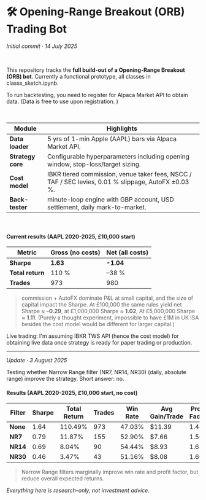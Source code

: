 # 🛠️  Opening-Range Breakout (ORB) Trading Bot

*Initial commit  ·  14 July 2025*

<br>

This repository tracks the **full build-out of a Opening-Range Breakout (ORB) bot**. Currently a functional prototype, all classes in classs_sketch.ipynb. 

To run backtesting, you need to register for Alpaca Market API to obtain data. (Data is free to use upon registration. )

<br>

| Module | Highlights |
|--------|------------|
| **Data loader** | 5 yrs of 1-min Apple (AAPL) bars via Alpaca Market API. |
| **Strategy core** | Configurable hyperparameters including opening window, stop-loss/target sizing. |
| **Cost model** | IBKR tiered commission, venue taker fees, NSCC / TAF / SEC levies, 0.01 % slippage, AutoFX ±0.03 %. |
| **Back-tester** | minute-loop engine with GBP account, USD settlement, daily mark-to-market. |
<br>


#### Current results (AAPL 2020-2025, £10,000 start)

| Metric             | Gross (no costs) | Net (all costs) |
|--------------------|------------------|-----------------|
| **Sharpe**         | **1.63**         | **-1.04**       |
| **Total return**   | 110 %            | –38 %           |
| **Trades**         | 973              | 980             |

> commission + AutoFX dominate P&L at small capital, and the size of capital impact the Sharpe. At £100,000 the same rules yield net Sharpe ≈ **–0.29**, at £1,000,000 Sharpe ≈ **1.02**, At £5,000,000 Sharpe ≈ **1.11**. (Purely a thought experiment, impossible to have £1M in UK ISA besides the cost model would be different for larger capital.)

Live trading: I'm assuming IBKR TWS API (hence the cost model) for obtaining live data once strategy is ready for paper trading or production.

---

*Update  ·  3 August 2025*

Testing whether Narrow Range filter (NR7, NR14, NR30) (daily, absolute range) improve the strategy. Short answer: no.  

#### Results (AAPL 2020-2025, £10,000 start, no cost)

| Filter     | Sharpe | Total Return | Trades | Win Rate | Avg Gain/Trade | Profit Factor |
|------------|--------|---------------|--------|-----------|----------------|----------------|
| **None**   | 1.64  | 110.49%     | 973    | 47.03%    | $11.39         | 1.44           |
| **NR7**    | 0.79   | 11.87%        | 155    | 52.90%    | $7.66          | 1.50           |
| **NR14**   | 0.69   | 8.04%         | 90     | 54.44%    | $8.93          | 1.63           |
| **NR30**   | 0.46   | 3.47%         | 43     | 51.16%    | $8.08          | 1.60           |

> Narrow Range filters marginally improve win rate and profit factor, but reduce overall expected returns.

*Everything here is research-only, not investment advice.*
